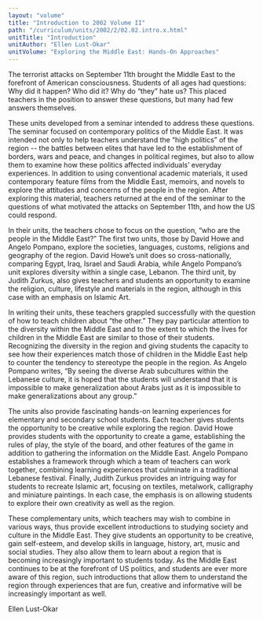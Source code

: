 ```yaml
---
layout: "volume"
title: "Introduction to 2002 Volume II"
path: "/curriculum/units/2002/2/02.02.intro.x.html"
unitTitle: "Introduction"
unitAuthor: "Ellen Lust-Okar"
unitVolume: "Exploring the Middle East: Hands-On Approaches"
---
```

<body>
<p>
  The terrorist attacks on September 11th brought the Middle East to the forefront of American consciousness. Students of all ages had questions: Why did it happen? Who did it? Why do “they” hate us? This placed teachers in the position to answer these questions, but many had few answers themselves.
 </p>
<p>
  These units developed from a seminar intended to address these questions. The seminar focused on contemporary politics of the Middle East. It was intended not only to help teachers understand the “high politics” of the region -- the battles between elites that have led to the establishment of borders, wars and peace, and changes in political regimes, but also to allow them to examine how these politics affected individuals’ everyday experiences. In addition to using conventional academic materials, it used contemporary feature films from the Middle East, memoirs, and novels to explore the attitudes and concerns of the people in the region. After exploring this material, teachers returned at the end of the seminar to the questions of what motivated the attacks on September 11th, and how the US could respond.
 </p>
<p>
  In their units, the teachers chose to focus on the question, “who are the people in the Middle East?” The first two units, those by David Howe and Angelo Pompano, explore the societies, languages, customs, religions and geography of the region. David Howe’s unit does so cross-nationally, comparing Egypt, Iraq, Israel and Saudi Arabia, while Angelo Pompano’s unit explores diversity within a single case, Lebanon. The third unit, by Judith Zurkus, also gives teachers and students an opportunity to examine the religion, culture, lifestyle and materials in the region, although in this case with an emphasis on Islamic Art.
 </p>
<p>
  In writing their units, these teachers grappled successfully with the question of how to teach children about “the other.” They pay particular attention to the diversity within the Middle East and to the extent to which the lives for children in the Middle East are similar to those of their students. Recognizing the diversity in the region and giving students the capacity to see how their experiences match those of children in the Middle East help to counter the tendency to stereotype the people in the region. As Angelo Pompano writes, “By seeing the diverse Arab subcultures within the Lebanese culture, it is hoped that the students will understand that it is impossible to make generalization about Arabs just as it is impossible to make generalizations about any group.”
 </p>
<p>
  The units also provide fascinating hands-on learning experiences for elementary and secondary school students. Each teacher gives students the opportunity to be creative while exploring the region. David Howe provides students with the opportunity to create a game, establishing the rules of play, the style of the board, and other features of the game in addition to gathering the information on the Middle East. Angelo Pompano establishes a framework through which a team of teachers can work together, combining learning experiences that culminate in a traditional Lebanese festival. Finally, Judith Zurkus provides an intriguing way for students to recreate Islamic art, focusing on textiles, metalwork, calligraphy and miniature paintings. In each case, the emphasis is on allowing students to explore their own creativity as well as the region.
 </p>
<p>
  These complementary units, which teachers may wish to combine in various ways, thus provide excellent introductions to studying society and culture in the Middle East. They give students an opportunity to be creative, gain self-esteem, and develop skills in language, history, art, music and social studies. They also allow them to learn about a region that is becoming increasingly important to students today. As the Middle East continues to be at the forefront of US politics, and students are ever more aware of this region, such introductions that allow them to understand the region through experiences that are fun, creative and informative will be increasingly important as well.
 </p>
<p>
  Ellen Lust-Okar
 </p>

</body>